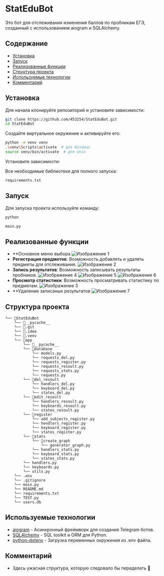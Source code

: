 # StatEduBot

Это бот для отслеживания изменения баллов по пробникам ЕГЭ, созданный с использованием aiogram и SQLAlchemy.    

## Содержание

- [Установка](#установка)
- [Запуск](#запуск)
- [Реализованные функции](#реализованные-функции)
- [Структура проекта](#структура-проекта)
- [Используемые технологии](#используемые-технологии)
- [Комментарий](#комментарий)

## Установка

Для начала клонируйте репозиторий и установите зависимости:

```sh
git clone https://github.com/453254/StatEduBot.git
cd StatEduBot
```

Создайте виртуальное окружение и активируйте его:

```sh
python -m venv venv
.\venv\Scripts\activate  # для Windows
source venv/bin/activate  # для Unix
```

Установите зависимости:

Все необходимые библиотеки для полного запуска:
```sh
requirements.txt
```

## Запуск

Для запуска проекта используйте команду:

```sh
python 

main.py


```


## Реализованные функции

- **Основное меню выбора
![Изображение 1](https://i.imgur.com/ocYu7BJ.png)
- **Регистрация предметов**: Возможность добавлять и удалять предметы для отслеживания.
![Изображение 2](https://i.imgur.com/X3IyviA.png)
- **Запись результатов**: Возможность записывать результаты пробников.
![Изображение 4](https://i.imgur.com/clXnNuS.png)
![Изображение 5](https://i.imgur.com/VWUkuk6.png)
![Изображение 6](https://i.imgur.com/zVvzWuh.png)
- **Просмотр статистики**: Возможность просматривать статистику по предметам.
![Изображение 3](https://i.imgur.com/VZrIKh4.png)
- **Удаление записаных результатов
![Изображение 7](https://i.imgur.com/cZYLcmI.png)
## Структура проекта

```
└── 📁StatEduBot
    └── 📁__pycache__
    └── 📁.git
    └── 📁.idea
    └── 📁.venv
    └── 📁app
        └── 📁__pycache__
        └── 📁database
            └── models.py
            └── requests_del.py
            └── requests_register.py
            └── requests_resoult.py
            └── requests_stats.py
            └── requests.py
        └── 📁del_resoult
            └── handlers_del.py
            └── keyboard_del.py
            └── states_del.py
        └── 📁edit_resoult
            └── handlers_resoult.py
            └── keyboards_resoult.py
            └── states_resoult.py
        └── 📁register
            └── add_subjects_register.py
            └── hendlers_register.py
            └── keyboard_register.py
            └── states_register.py
        └── 📁stats
            └── 📁create_graph
                └── generator_graph.py
            └── handlers_stats.py
            └── keyboard_stats.py
            └── states_stats.py
        └── handlers.py
        └── keyboards.py
        └── utils.py
    └── .env
    └── .gitignore
    └── main.py
    └── README.md
    └── requirements.txt
    └── TEST.py
    └── users.db
```

## Используемые технологии

- [aiogram](https://docs.aiogram.dev/en/latest/) - Асинхронный фреймворк для создания Telegram ботов.
- [SQLAlchemy](https://www.sqlalchemy.org/) - SQL toolkit и ORM для Python.
- [python-dotenv](https://pypi.org/project/python-dotenv/) - Загрузка переменных окружения из .env файла.

## Комментарий

- Здесь ужасная структура, которую следовало бы переделать 🫡
